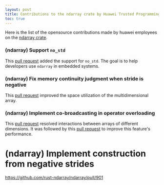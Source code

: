 ```yaml
---
layout: post
title: Contributions to the ndarray crate by Huawei Trusted Programming 
toc: true
---
```


Here is the list of the opensource contributions made by huawei employees on the [ndarray crate](https://github.com/rust-ndarray/ndarray).

### (ndarray) Support `no_std`

This [pull request](https://github.com/rust-ndarray/ndarray/pull/864) added the support for `no_std`. The goal is to help developers use `ndarray` in embedded systems.

### (ndarray) Fix memory continuity judgment when stride is negative

This [pull request](https://github.com/rust-ndarray/ndarray/pull/885) improved the space utilization of the multidimensional array.

### (ndarray) Implement co-broadcasting in operator overloading

This [pull request](https://github.com/rust-ndarray/ndarray/pull/898) resolved interactions between arrays of different dimensions. It was followed by this [pull request](https://github.com/rust-ndarray/ndarray/pull/965) to improve this feature's performance.

# (ndarray) Implement construction from negative strides
https://github.com/rust-ndarray/ndarray/pull/901
